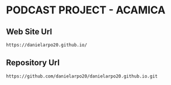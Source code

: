 # PODCAST PROJECT - ACAMICA

## Web Site Url

```
https://danielarpo20.github.io/	
```

## Repository Url 

```
https://github.com/danielarpo20/danielarpo20.github.io.git
```

